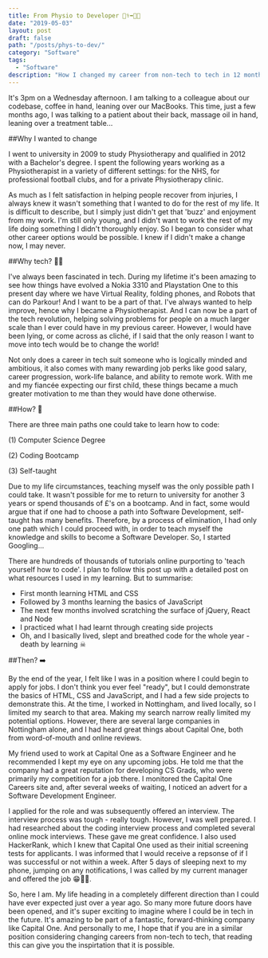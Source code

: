 ```yaml
---
title: From Physio to Developer 👨‍⚕️➡️👨‍💻
date: "2019-05-03"
layout: post
draft: false
path: "/posts/phys-to-dev/"
category: "Software"
tags:
  - "Software"
description: "How I changed my career from non-tech to tech in 12 months."
---
```


It's 3pm on a Wednesday afternoon. I am talking to a colleague about our codebase, coffee in hand, leaning over our MacBooks. This time, just a few months ago, I was talking to a patient about their back, massage oil in hand, leaning over a treatment table...

##Why I wanted to change

I went to university in 2009 to study Physiotherapy and qualified in 2012 with a Bachelor's degree. I spent the following years working as a Physiotherapist in a variety of different settings: for the NHS, for professional football clubs, and for a private Physiotherapy clinic. 

As much as I felt satisfaction in helping people recover from injuries, I always knew it wasn't something that I wanted to do for the rest of my life. It is difficult to describe, but I simply just didn't get that 'buzz' and enjoyment from my work. I'm still only young, and I didn't want to work the rest of my life doing something I didn't thoroughly enjoy. So I began to consider what other career options would be possible. I knew if I didn't make a change now, I may never.

##Why tech? 👨‍💻

I've always been fascinated in tech. During my lifetime it's been amazing to see how things have evolved a Nokia 3310 and Playstation One to this present day where we have Virtual Reality, folding phones, and Robots that can do Parkour! And I want to be a part of that. I've always wanted to help improve, hence why I became a Physiotherapist. And I can now be a part of the tech revolution, helping solving problems for people on a much larger scale than I ever could have in my previous career. However, I would have been lying, or come across as cliché, if I said that the only reason I want to move into tech would be to change the world! 

Not only does a career in tech suit someone who is logically minded and ambitious, it also comes with many rewarding job perks like good salary, career progression, work-life balance, and ability to remote work. With me and my fiancée expecting our first child, these things became a much greater motivation to me than they would have done otherwise.

##How? 🤔

There are three main paths one could take to learn how to code: 

(1) Computer Science Degree

(2) Coding Bootcamp

(3) Self-taught

Due to my life circumstances, teaching myself was the only possible path I could take. It wasn't possible for me to return to university for another 3 years or spend thousands of £'s on a bootcamp. And in fact, some would argue that if one had to choose a path into Software Development, self-taught has many benefits. Therefore, by a process of elimination, I had only one path which I could proceed with, in order to teach myself the knowledge and skills to become a Software Developer. So, I started Googling...

There are hundreds of thousands of tutorials online purporting to 'teach yourself how to code'. I plan to follow this post up with a detailed post on what resources I used in my learning. But to summarise:

+ First month learning HTML and CSS
+ Followed by 3 months learning the basics of JavaScript
+ The next few months involved scratching the surface of jQuery, React and Node
+ I practiced what I had learnt through creating side projects
+ Oh, and I basically lived, slept and breathed code for the whole year - death by learning ☠

##Then? ➡️

By the end of the year, I felt like I was in a position where I could begin to apply for jobs. I don't think you ever feel "ready", but I could demonstrate the basics of HTML, CSS and JavaScript, and I had a few side projects to demonstrate this. At the time, I worked in Nottingham, and lived locally, so I limited my search to that area. Making my search narrow really limited my potential options. However, there are several large companies in Nottingham alone, and I had heard great things about Capital One, both from word-of-mouth and online reviews. 

My friend used to work at Capital One as a Software Engineer and he recommended I kept my eye on any upcoming jobs. He told me that the company had a great reputation for developing CS Grads, who were primarily my competition for a job there. I monitored the Capital One Careers site and, after several weeks of waiting, I noticed an advert for a Software Development Engineer. 

I applied for the role and was subsequently offered an interview. The interview process was tough - really tough. However, I was well prepared. I had researched about the coding interview process and completed several online mock interviews. These gave me great confidence. I also used HackerRank, which I knew that Capital One used as their initial screening tests for applicants. I was informed that I would receive a repsonse of if I was successful or not within a week. After 5 days of sleeping next to my phone, jumping on any notifications, I was called by my current manager and offered the job 😁🎉🙌.

So, here I am. My life heading in a completely different direction than I could have ever expected just over a year ago. So many more future doors have been opened, and it's super exciting to imagine where I could be in tech in the future. It's amazing to be part of a fantastic, forward-thinking company like Capital One. And personally to me, I hope that if you are in a similar position considering changing careers from non-tech to tech, that reading this can give you the inspirtation that it is possible.
